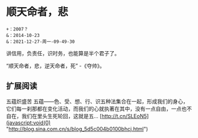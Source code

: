 # 顺天命者，悲

```version
+：2007？
&：2014-10-23 
&：2021-12-27-周一-09-49-30
```


讲信用，负责任，识时务，也能算是半个君子了。
    
“顺天命者，悲，逆天命者，死” -《夺帅》。
  

## 扩展阅读
    
五蕴炽盛苦 五蕴——色、受、想、行、识五种法集合在一起，形成我们的身心，它们每一刹那都在变化活动，而我们的心就执著在其中，没有一点自由，一点也不自在，我们在里头生死轮回，这就是五... [http://t.cn/SLEoN5](javascript:void(0) "http://blog.sina.com.cn/s/blog_5d5c004b0100bhcj.html")